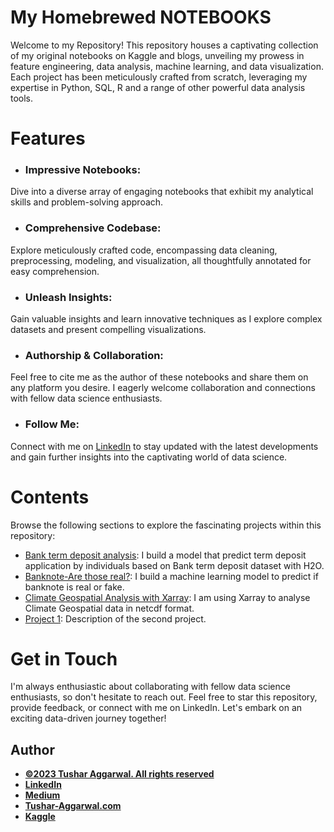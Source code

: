 # My Homebrewed NOTEBOOKS

Welcome to my Repository! This repository houses a captivating collection of my original notebooks on Kaggle and blogs, unveiling my prowess in feature engineering, data analysis, machine learning, and data visualization. Each project has been meticulously crafted from scratch, leveraging my expertise in Python, SQL, R and a range of other powerful data analysis tools.
# Features
* ### Impressive Notebooks: 
 Dive into a diverse array of engaging notebooks that exhibit my analytical skills and problem-solving approach.
* ### Comprehensive Codebase: 
 Explore meticulously crafted code, encompassing data cleaning, preprocessing, modeling, and visualization, all thoughtfully annotated for easy comprehension.
* ### Unleash Insights: 
 Gain valuable insights and learn innovative techniques as I explore complex datasets and present compelling visualizations.
* ### Authorship & Collaboration: 
 Feel free to cite me as the author of these notebooks and share them on any platform you desire. I eagerly welcome collaboration and connections with fellow data science enthusiasts.
* ### Follow Me: 
 Connect with me on <ins>[LinkedIn](linkedin.com/in/tusharaggarwalinseec)</ins> to stay updated with the latest developments and gain further insights into the captivating world of data science.
# Contents
Browse the following sections to explore the fascinating projects within this repository:

* [Bank term deposit analysis](https://github.com/tushar2704/My_homebrewed_NOTEBOOKS/blob/main/bank-term-deposit-analysis.ipynb):  I build a model that predict term deposit application by individuals based on Bank term deposit dataset with H2O.
* [Banknote-Are those real?](https://github.com/tushar2704/My_homebrewed_NOTEBOOKS/blob/main/banknote-authentication-project.ipynb): I build a machine learning model to predict if banknote is real or fake.
* [Climate Geospatial Analysis with Xarray](https://github.com/tushar2704/My_homebrewed_NOTEBOOKS/blob/main/climate-geospatial-analysis-with-xarray.ipynb):  I am using Xarray to analyse Climate Geospatial data in netcdf format.
* [Project 1](): Description of the second project.

# Get in Touch
I'm always enthusiastic about collaborating with fellow data science enthusiasts, so don't hesitate to reach out. Feel free to star this repository, provide feedback, or connect with me on LinkedIn. Let's embark on an exciting data-driven journey together!
## Author
- <ins><b>©2023 Tushar Aggarwal. All rights reserved</b></ins>
- <b>[LinkedIn](https://www.linkedin.com/in/tusharaggarwalinseec/)</b>
- <b>[Medium](https://medium.com/@tushar_aggarwal)</b> 
- <b>[Tushar-Aggarwal.com](https://www.tushar-aggarwal.com/)</b>
- <b>[Kaggle](https://www.kaggle.com/tusharaggarwal27)</b> 
